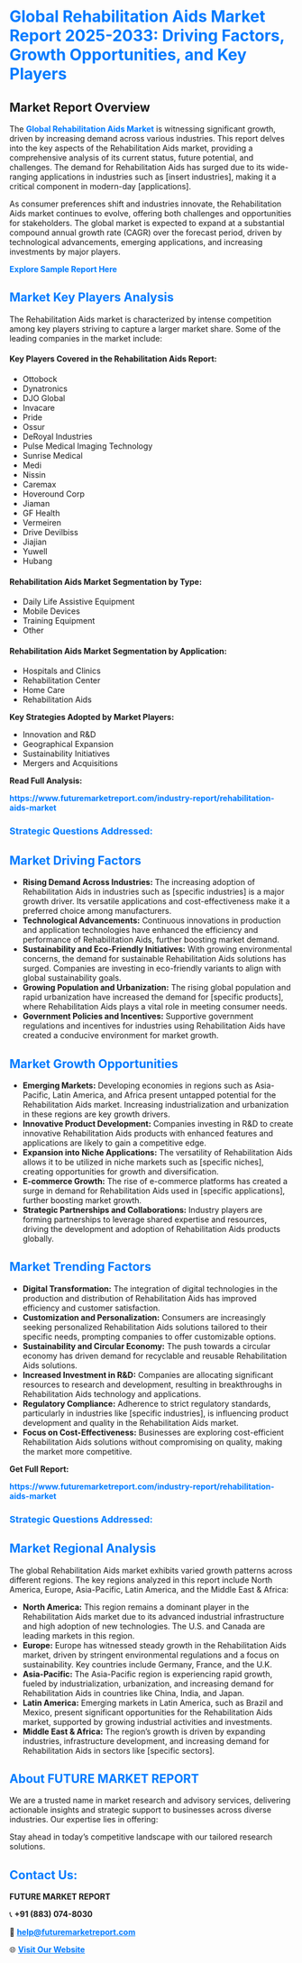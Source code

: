 <h1 style="color: #007BFF;">Global Rehabilitation Aids Market Report 2025-2033: Driving Factors, Growth Opportunities, and Key Players</h1>

<section id="overview">
<h2>Market Report Overview</h2>
<p>The <a href="https://www.futuremarketreport.com/industry-report/rehabilitation-aids-market" style="color: #007BFF; text-decoration: none;"><strong>Global Rehabilitation Aids Market</strong></a> is witnessing significant growth, driven by increasing demand across various industries. This report delves into the key aspects of the Rehabilitation Aids market, providing a comprehensive analysis of its current status, future potential, and challenges. The demand for Rehabilitation Aids has surged due to its wide-ranging applications in industries such as [insert industries], making it a critical component in modern-day [applications].</p>
<p>As consumer preferences shift and industries innovate, the Rehabilitation Aids market continues to evolve, offering both challenges and opportunities for stakeholders. The global market is expected to expand at a substantial compound annual growth rate (CAGR) over the forecast period, driven by technological advancements, emerging applications, and increasing investments by major players.</p>
</section>

<section id="overview">
<p><a href="https://www.futuremarketreport.com/request-sample/reportId=122072" style="color: #007BFF; text-decoration: none;"><strong>Explore Sample Report Here</strong></a></p>
</section>

<section id="key-players">
<h2 style="color: #007BFF;">Market Key Players Analysis</h2>
<p>The Rehabilitation Aids market is characterized by intense competition among key players striving to capture a larger market share. Some of the leading companies in the market include:</p>
<h4>Key Players Covered in the Rehabilitation Aids Report:</h4>
<ul><li>Ottobock</li><li>Dynatronics</li><li>DJO Global</li><li>Invacare</li><li>Pride</li><li>Ossur</li><li>DeRoyal Industries</li><li>Pulse Medical Imaging Technology</li><li>Sunrise Medical</li><li>Medi</li><li>Nissin</li><li>Caremax</li><li>Hoveround Corp</li><li>Jiaman</li><li>GF Health</li><li>Vermeiren</li><li>Drive Devilbiss</li><li>Jiajian</li><li>Yuwell</li><li>Hubang</li></ul>
<h4>Rehabilitation Aids Market Segmentation by Type:</h4>
<ul><li>Daily Life Assistive Equipment</li><li>Mobile Devices</li><li>Training Equipment</li><li>Other</li></ul>

<h4>Rehabilitation Aids Market Segmentation by Application:</h4>
<ul><li>Hospitals and Clinics</li><li>Rehabilitation Center</li><li>Home Care</li><li>Rehabilitation Aids</li></ul>
<p><strong>Key Strategies Adopted by Market Players:</strong></p>
<ul>
<li>Innovation and R&D</li>
<li>Geographical Expansion</li>
<li>Sustainability Initiatives</li>
<li>Mergers and Acquisitions</li>
</ul>
</section>

<section>
<p><strong>Read Full Analysis: </strong></p><a href="https://www.futuremarketreport.com/industry-report/rehabilitation-aids-market" style="color: #007BFF; text-decoration: none;"><strong>https://www.futuremarketreport.com/industry-report/rehabilitation-aids-market</strong></a>
<h3 style="color: #007BFF;">Strategic Questions Addressed:</h3>
</section>

<section id="driving-factors">
<h2 style="color: #007BFF;">Market Driving Factors</h2>
<ul>
<li><strong>Rising Demand Across Industries:</strong> The increasing adoption of Rehabilitation Aids in industries such as [specific industries] is a major growth driver. Its versatile applications and cost-effectiveness make it a preferred choice among manufacturers.</li>
<li><strong>Technological Advancements:</strong> Continuous innovations in production and application technologies have enhanced the efficiency and performance of Rehabilitation Aids, further boosting market demand.</li>
<li><strong>Sustainability and Eco-Friendly Initiatives:</strong> With growing environmental concerns, the demand for sustainable Rehabilitation Aids solutions has surged. Companies are investing in eco-friendly variants to align with global sustainability goals.</li>
<li><strong>Growing Population and Urbanization:</strong> The rising global population and rapid urbanization have increased the demand for [specific products], where Rehabilitation Aids plays a vital role in meeting consumer needs.</li>
<li><strong>Government Policies and Incentives:</strong> Supportive government regulations and incentives for industries using Rehabilitation Aids have created a conducive environment for market growth.</li>
</ul>
</section>

<section id="growth-opportunities">
<h2 style="color: #007BFF;">Market Growth Opportunities</h2>
<ul>
<li><strong>Emerging Markets:</strong> Developing economies in regions such as Asia-Pacific, Latin America, and Africa present untapped potential for the Rehabilitation Aids market. Increasing industrialization and urbanization in these regions are key growth drivers.</li>
<li><strong>Innovative Product Development:</strong> Companies investing in R&D to create innovative Rehabilitation Aids products with enhanced features and applications are likely to gain a competitive edge.</li>
<li><strong>Expansion into Niche Applications:</strong> The versatility of Rehabilitation Aids allows it to be utilized in niche markets such as [specific niches], creating opportunities for growth and diversification.</li>
<li><strong>E-commerce Growth:</strong> The rise of e-commerce platforms has created a surge in demand for Rehabilitation Aids used in [specific applications], further boosting market growth.</li>
<li><strong>Strategic Partnerships and Collaborations:</strong> Industry players are forming partnerships to leverage shared expertise and resources, driving the development and adoption of Rehabilitation Aids products globally.</li>
</ul>
</section>

<section id="trending-factors">
<h2 style="color: #007BFF;">Market Trending Factors</h2>
<ul>
<li><strong>Digital Transformation:</strong> The integration of digital technologies in the production and distribution of Rehabilitation Aids has improved efficiency and customer satisfaction.</li>
<li><strong>Customization and Personalization:</strong> Consumers are increasingly seeking personalized Rehabilitation Aids solutions tailored to their specific needs, prompting companies to offer customizable options.</li>
<li><strong>Sustainability and Circular Economy:</strong> The push towards a circular economy has driven demand for recyclable and reusable Rehabilitation Aids solutions.</li>
<li><strong>Increased Investment in R&D:</strong> Companies are allocating significant resources to research and development, resulting in breakthroughs in Rehabilitation Aids technology and applications.</li>
<li><strong>Regulatory Compliance:</strong> Adherence to strict regulatory standards, particularly in industries like [specific industries], is influencing product development and quality in the Rehabilitation Aids market.</li>
<li><strong>Focus on Cost-Effectiveness:</strong> Businesses are exploring cost-efficient Rehabilitation Aids solutions without compromising on quality, making the market more competitive.</li>
</ul>
</section>

<section>
<p><strong>Get Full Report: </strong></p><a href="https://www.futuremarketreport.com/industry-report/rehabilitation-aids-market" style="color: #007BFF; text-decoration: none;"><strong>https://www.futuremarketreport.com/industry-report/rehabilitation-aids-market</strong></a>
<h3 style="color: #007BFF;">Strategic Questions Addressed:</h3>
</section>


<section id="regional-analysis">
<h2 style="color: #007BFF;">Market Regional Analysis</h2>
<p>The global Rehabilitation Aids market exhibits varied growth patterns across different regions. The key regions analyzed in this report include North America, Europe, Asia-Pacific, Latin America, and the Middle East & Africa:</p>
<ul>
<li><strong>North America:</strong> This region remains a dominant player in the Rehabilitation Aids market due to its advanced industrial infrastructure and high adoption of new technologies. The U.S. and Canada are leading markets in this region.</li>
<li><strong>Europe:</strong> Europe has witnessed steady growth in the Rehabilitation Aids market, driven by stringent environmental regulations and a focus on sustainability. Key countries include Germany, France, and the U.K.</li>
<li><strong>Asia-Pacific:</strong> The Asia-Pacific region is experiencing rapid growth, fueled by industrialization, urbanization, and increasing demand for Rehabilitation Aids in countries like China, India, and Japan.</li>
<li><strong>Latin America:</strong> Emerging markets in Latin America, such as Brazil and Mexico, present significant opportunities for the Rehabilitation Aids market, supported by growing industrial activities and investments.</li>
<li><strong>Middle East & Africa:</strong> The region’s growth is driven by expanding industries, infrastructure development, and increasing demand for Rehabilitation Aids in sectors like [specific sectors].</li>
</ul>
</section>

<footer>
<h2 style="color: #007BFF;">About FUTURE MARKET REPORT</h2>
<p>We are a trusted name in market research and advisory services, delivering actionable insights and strategic support to businesses across diverse industries. Our expertise lies in offering:</p>

<p>Stay ahead in today’s competitive landscape with our tailored research solutions.</p>

<h2 style="color: #007BFF;">Contact Us:</h2>
<p><strong>FUTURE MARKET REPORT</strong></p>
<p>📞 <strong>+91 (883) 074-8030</strong></p>
<p>📧 <strong><a href="mailto:help@futuremarketreport.com" style="color: #007BFF;">help@futuremarketreport.com</a></strong></p>
<p>🌐 <strong><a href="https://www.futuremarketreport.com/" style="color: #007BFF;">Visit Our Website</a></strong></p>
</footer>